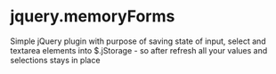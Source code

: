 jquery.memoryForms
==================

Simple jQuery plugin with purpose of saving state of input, select and textarea elements into $.jStorage - so after refresh all your values and selections stays in place